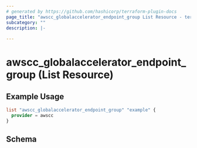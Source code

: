 ```yaml
---
# generated by https://github.com/hashicorp/terraform-plugin-docs
page_title: "awscc_globalaccelerator_endpoint_group List Resource - terraform-provider-awscc"
subcategory: ""
description: |-
  
---
```


# awscc_globalaccelerator_endpoint_group (List Resource)



## Example Usage

```terraform
list "awscc_globalaccelerator_endpoint_group" "example" {
  provider = awscc
}
```

<!-- schema generated by tfplugindocs -->
## Schema
